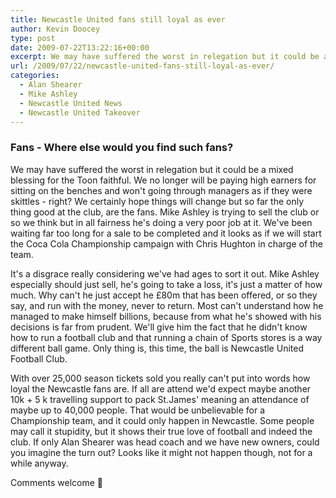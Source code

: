 ```yaml
---
title: Newcastle United fans still loyal as ever
author: Kevin Doocey
type: post
date: 2009-07-22T13:22:16+00:00
excerpt: We may have suffered the worst in relegation but it could be a mixed blessing for the Toon faithful
url: /2009/07/22/newcastle-united-fans-still-loyal-as-ever/
categories:
  - Alan Shearer
  - Mike Ashley
  - Newcastle United News
  - Newcastle United Takeover
---
```


### Fans - Where else would you find such fans?

We may have suffered the worst in relegation but it could be a mixed blessing for the Toon faithful. We no longer will be paying high earners for sitting on the benches and won't going through managers as if they were skittles - right? We certainly hope things will change but so far the only thing good at the club, are the fans. Mike Ashley is trying to sell the club or so we think but in all fairness he's doing a very poor job at it. We've been waiting far too long for a sale to be completed and it looks as if we will start the Coca Cola Championship campaign with Chris Hughton in charge of the team.

It's a disgrace really considering we've had ages to sort it out. Mike Ashley especially should just sell, he's going to take a loss, it's just a matter of how much. Why can't he just accept he £80m that has been offered, or so they say, and run with the money, never to return. Most can't understand how he managed to make himself billions, because from what he's showed with his decisions is far from prudent. We'll give him the fact that he didn't know how to run a football club and that running a chain of Sports stores is a way different ball game. Only thing is, this time, the ball is Newcastle United Football Club.

With over 25,000 season tickets sold you really can't put into words how loyal the Newcastle fans are. If all are attend we'd expect maybe another 10k + 5 k travelling support to pack St.James' meaning an attendance of maybe up to 40,000 people. That would be unbelievable for a Championship team, and it could only happen in Newcastle. Some people may call it stupidity, but it shows their true love of football and indeed the club. If only Alan Shearer was head coach and we have new owners, could you imagine the turn out? Looks like it might not happen though, not for a while anyway.

Comments welcome 🙂
